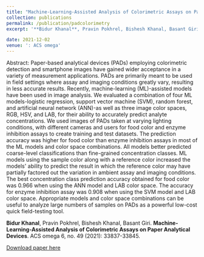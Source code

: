```yaml
---
title: "Machine-Learning-Assisted Analysis of Colorimetric Assays on Paper Analytical Devices"
collection: publications
permalink: /publication/padcolorimetry
excerpt: '**Bidur Khanal**, Pravin Pokhrel, Bishesh Khanal, Basant Giri. **Machine-Learning-Assisted Analysis of Colorimetric Assays on Paper Analytical Devices**. ACS omega 6, no. 49 (2021): 33837-33845'

date: 2021-12-02
venue: ': ACS omega'
---
```

Abstract: Paper-based analytical devices (PADs) employing colorimetric detection and smartphone images have gained wider acceptance in a variety of measurement applications. PADs are primarily meant to be used in field settings where assay and imaging conditions greatly vary, resulting in less accurate results. Recently, machine-learning (ML)-assisted models have been used in image analysis. We evaluated a combination of four ML models-logistic regression, support vector machine (SVM), random forest, and artificial neural network (ANN)-as well as three image color spaces, RGB, HSV, and LAB, for their ability to accurately predict analyte concentrations. We used images of PADs taken at varying lighting conditions, with different cameras and users for food color and enzyme inhibition assays to create training and test datasets. The prediction accuracy was higher for food color than enzyme inhibition assays in most of the ML models and color space combinations. All models better predicted coarse-level classifications than fine-grained concentration classes. ML models using the sample color along with a reference color increased the models' ability to predict the result in which the reference color may have partially factored out the variation in ambient assay and imaging conditions. The best concentration class prediction accuracy obtained for food color was 0.966 when using the ANN model and LAB color space. The accuracy for enzyme inhibition assay was 0.908 when using the SVM model and LAB color space. Appropriate models and color space combinations can be useful to analyze large numbers of samples on PADs as a powerful low-cost quick field-testing tool.

**Bidur Khanal**, Pravin Pokhrel, Bishesh Khanal, Basant Giri. **Machine-Learning-Assisted Analysis of Colorimetric Assays on Paper Analytical Devices**. ACS omega 6, no. 49 (2021): 33837-33845.

[Download paper here](https://pubs.acs.org/doi/full/10.1021/acsomega.1c05086)



